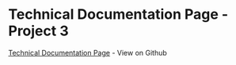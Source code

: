 # Technical Documentation Page - Project 3
[Technical Documentation Page](https://yeasminfarzana.github.io/technical-documentation-page/) - View on Github
